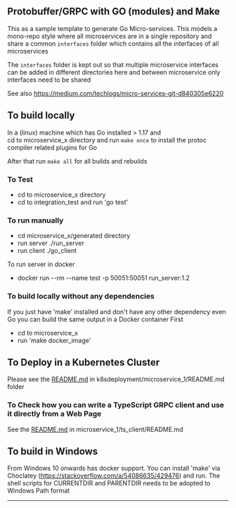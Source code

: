 
## Protobuffer/GRPC with GO (modules)  and Make


This as a sample template to generate Go Micro-services. This models a mono-repo style where all microservices are in a single repository and share a common `interfaces` folder which contains all the interfaces of all microservices

The `interfaces` folder is kept out so that multiple microservice interfaces can be added in different directories here
and between microservice only interfaces need to be shared

See also https://medium.com/techlogs/micro-services-git-d840305e6220

## To build locally 

In a (linux) machine which has Go installed > 1.17 and  
cd to microservice_x directory and run `make once` to install the protoc compiler related plugins for Go

After that run `make all` for all builds and rebuilds

### To Test

- cd to microservice_x directory
- cd to integration_test  and run 'go test' 

### To run manually

- cd  microservice_x/generated directory
- run server   ./run_server
- run client  ./go_client

To run server in docker

- docker run --rm --name test -p 50051:50051 run_server:1.2


### To build locally without any dependencies

If you just have 'make' installed and don't have any other dependency even Go you can build
the same output in a Docker container
First
 - cd to microservice_x 
 - run 'make docker_image'

## To Deploy in a Kubernetes Cluster

Please see the [README.md](k8sdeployment/microservice_1/README.md) in k8sdeployment/microservice_1/README.md folder

### To Check how you can write a TypeScript GRPC client and use it directly from a Web Page

See the [README.md](microservice_1/ts_client/README.md) in microservice_1/ts_client/README.md

## To build in Windows
From Windows 10 onwards has docker support. You can install 'make' via Choclatey
(https://stackoverflow.com/a/54086635/429476) and run. 
The shell scripts for CURRENTDIR and PARENTDIR needs to be adopted to Windows Path format

-------------------------


